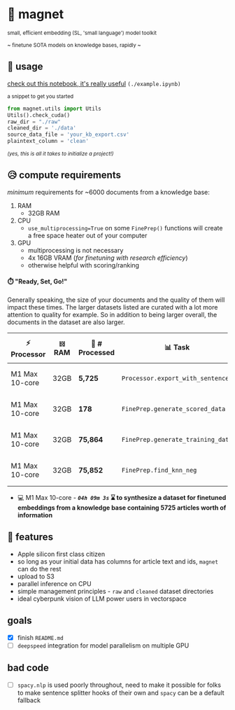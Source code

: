 # 🧲 magnet

<small>small, efficient embedding (SL, 'small language') model toolkit</small>

<small>

~ finetune SOTA models on knowledge bases, rapidly ~

</small>

## 🎉 usage

[check out this notebook, it's really useful](./example.ipynb) `(./example.ipynb)`

<small>a snippet to get you started</small>

``` python
from magnet.utils import Utils
Utils().check_cuda()
raw_dir = "./raw"
cleaned_dir = './data'
source_data_file = 'your_kb_export.csv'
plaintext_column = 'clean'
```

<small>*(yes, this is all it takes to initialize a project!)*</small>

## 😥 compute requirements

_minimum_ requirements for ~6000 documents from a knowledge base:

 1. RAM
    - 32GB RAM
 2. CPU
    - `use_multiprocessing=True` on some `FinePrep()` functions will create a free space heater out of your computer
 3. GPU
    - multiprocessing is not necessary
    - 4x 16GB VRAM (*for finetuning with research efficiency*)
    - otherwise helpful with scoring/ranking

#### ⏱️ "Ready, Set, Go!"

Generally speaking, the size of your documents and the quality of them will impact these times.
The larger datasets listed are curated with a lot more attention to quality for example. So in addition to being larger overall, the documents in the dataset are also larger.

| ⚡️ Processor 	| 𝍌 RAM 	| 📝 # Processed 	| 📊 Task 	| 🧠 Model Prep 	| 🏁 Time 	| ⚙️ Params 	|
|---	|---	|---	|---	|---	|---	|---	|
| M1 Max 10-core 	| 32GB 	| **5,725** 	| `Processor.export_with_sentences` 	| `bge-large-en-v1.5` 	| _20s_ 	| - 	|
| M1 Max 10-core 	| 32GB 	| **178** 	| `FinePrep.generate_scored_data` 	| `bge-large-en-v1.5` 	| _03h 07m 05s_ 	| `use_multiprocessing`, `split=32` 	|
| M1 Max 10-core 	| 32GB 	| **75,864** 	| `FinePrep.generate_training_data` 	| `bge-large-en-v1.5` 	| _01m 08s_ 	| - 	|
| M1 Max 10-core 	| 32GB 	| **75,852** 	| `FinePrep.find_knn_neg` 	| `bge-large-en-v1.5` 	| _01h 00m 40s_ 	| `sample_range=[0,500]`, `num_hard_negatives=15` 	|

   - 💻 M1 Max 10-core - **_`04h 09m 3s`_ ⌛️ to synthesize a dataset for finetuned embeddings from a knowledge base containing 5725 articles worth of information**



## 👏 features

 - Apple silicon first class citizen
 - so long as your initial data has columns for article text and ids, `magnet` can do the rest
 - upload to S3
 - parallel inference on CPU
 - simple management principles - `raw` and `cleaned` dataset directories
 - ideal cyberpunk vision of LLM power users in vectorspace

## goals

- [x] finish `README.md`
- [ ] `deepspeed` integration for model parallelism on multiple GPU

## bad code

- [ ] `spacy.nlp` is used poorly throughout, need to make it possible for folks to make sentence splitter hooks of their own and `spacy` can be a default fallback